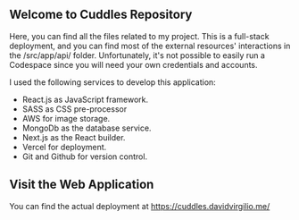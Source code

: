 
## Welcome to Cuddles Repository

Here, you can find all the files related to my project. This is a full-stack deployment, and you can find most of the external resources' interactions in the /src/app/api/ folder. Unfortunately, it's not possible to easily run a Codespace since you will need your own credentials and accounts.

I used the following services to develop this application:
- React.js as JavaScript framework.
- SASS as CSS pre-processor
- AWS for image storage.
- MongoDb as the database service.
- Next.js as the React builder.
- Vercel for deployment.
- Git and Github for version control.

## Visit the Web Application

You can find the actual deployment at https://cuddles.davidvirgilio.me/